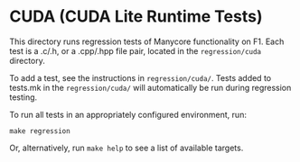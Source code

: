 # CUDA (CUDA Lite Runtime Tests)

This directory runs regression tests of Manycore
functionality on F1. Each test is a .c/.h, or a .cpp/.hpp file pair,
located in the `regression/cuda` directory.

To add a test, see the instructions in `regression/cuda/`. Tests
added to tests.mk in the `regression/cuda/` will automatically
be run during regression testing.

To run all tests in an appropriately configured environment, run:

```make regression``` 

Or, alternatively, run `make help` to see a list of available targets.
